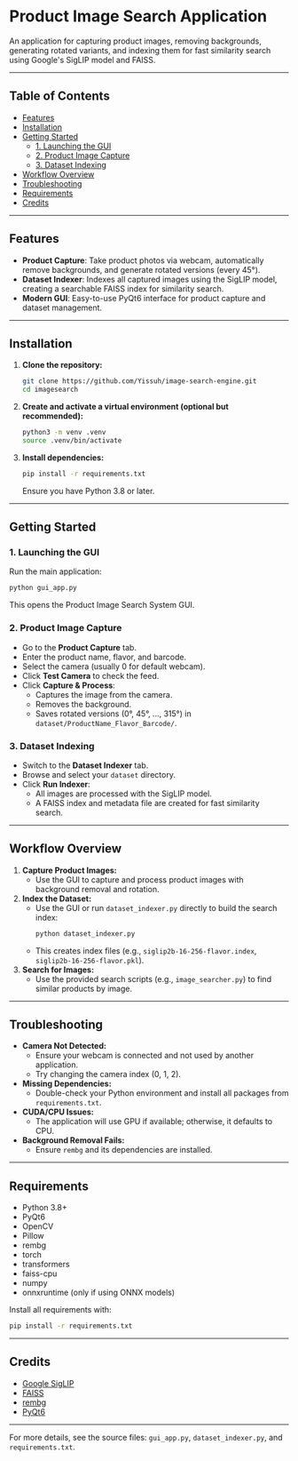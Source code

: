 # Product Image Search Application

An application for capturing product images, removing backgrounds, generating rotated variants, and indexing them for fast similarity search using Google's SigLIP model and FAISS.

---

## Table of Contents
- [Features](#features)
- [Installation](#installation)
- [Getting Started](#getting-started)
  - [1. Launching the GUI](#1-launching-the-gui)
  - [2. Product Image Capture](#2-product-image-capture)
  - [3. Dataset Indexing](#3-dataset-indexing)
- [Workflow Overview](#workflow-overview)
- [Troubleshooting](#troubleshooting)
- [Requirements](#requirements)
- [Credits](#credits)

---

## Features
- **Product Capture**: Take product photos via webcam, automatically remove backgrounds, and generate rotated versions (every 45°).
- **Dataset Indexer**: Indexes all captured images using the SigLIP model, creating a searchable FAISS index for similarity search.
- **Modern GUI**: Easy-to-use PyQt6 interface for product capture and dataset management.

---

## Installation

1. **Clone the repository:**
   ```bash
   git clone https://github.com/Yissuh/image-search-engine.git
   cd imagesearch
   ```

2. **Create and activate a virtual environment (optional but recommended):**
   ```bash
   python3 -m venv .venv
   source .venv/bin/activate
   ```

3. **Install dependencies:**
   ```bash
   pip install -r requirements.txt
   ```
   Ensure you have Python 3.8 or later.

---

## Getting Started

### 1. Launching the GUI
Run the main application:
```bash
python gui_app.py
```
This opens the Product Image Search System GUI.

### 2. Product Image Capture
- Go to the **Product Capture** tab.
- Enter the product name, flavor, and barcode.
- Select the camera (usually 0 for default webcam).
- Click **Test Camera** to check the feed.
- Click **Capture & Process**:
  - Captures the image from the camera.
  - Removes the background.
  - Saves rotated versions (0°, 45°, ..., 315°) in `dataset/ProductName_Flavor_Barcode/`.

### 3. Dataset Indexing
- Switch to the **Dataset Indexer** tab.
- Browse and select your `dataset` directory.
- Click **Run Indexer**:
  - All images are processed with the SigLIP model.
  - A FAISS index and metadata file are created for fast similarity search.

---

## Workflow Overview
1. **Capture Product Images:**
   - Use the GUI to capture and process product images with background removal and rotation.
2. **Index the Dataset:**
   - Use the GUI or run `dataset_indexer.py` directly to build the search index:
     ```bash
     python dataset_indexer.py
     ```
   - This creates index files (e.g., `siglip2b-16-256-flavor.index`, `siglip2b-16-256-flavor.pkl`).
3. **Search for Images:**
   - Use the provided search scripts (e.g., `image_searcher.py`) to find similar products by image.

---

## Troubleshooting
- **Camera Not Detected:**
  - Ensure your webcam is connected and not used by another application.
  - Try changing the camera index (0, 1, 2).
- **Missing Dependencies:**
  - Double-check your Python environment and install all packages from `requirements.txt`.
- **CUDA/CPU Issues:**
  - The application will use GPU if available; otherwise, it defaults to CPU.
- **Background Removal Fails:**
  - Ensure `rembg` and its dependencies are installed.

---

## Requirements
- Python 3.8+
- PyQt6
- OpenCV
- Pillow
- rembg
- torch
- transformers
- faiss-cpu
- numpy
- onnxruntime (only if using ONNX models)

Install all requirements with:
```bash
pip install -r requirements.txt
```

---

## Credits
- [Google SigLIP](https://huggingface.co/google/siglip2-base-patch16-256)
- [FAISS](https://github.com/facebookresearch/faiss)
- [rembg](https://github.com/danielgatis/rembg)
- [PyQt6](https://www.riverbankcomputing.com/software/pyqt/)

---

For more details, see the source files: `gui_app.py`, `dataset_indexer.py`, and `requirements.txt`.
